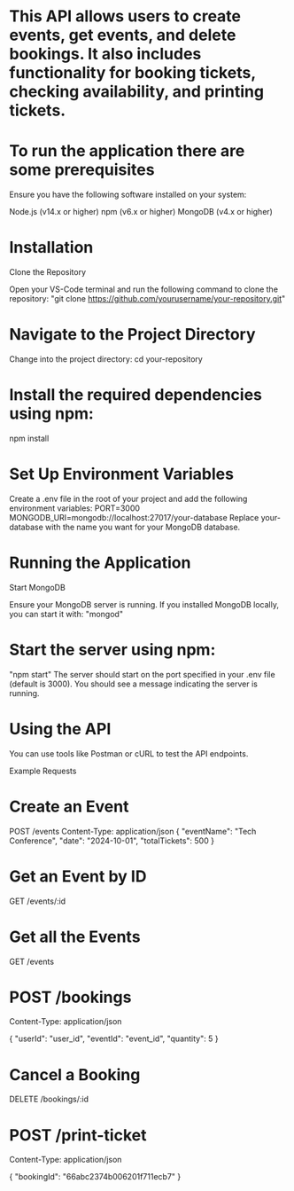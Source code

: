 # This API allows users to create events, get events, and delete bookings. It also includes functionality for booking tickets, checking availability, and printing tickets.

# To run the application there are some prerequisites
Ensure you have the following software installed on your system:

Node.js (v14.x or higher)
npm (v6.x or higher)
MongoDB (v4.x or higher)

# Installation
Clone the Repository

Open your VS-Code terminal and run the following command to clone the repository:
"git clone https://github.com/yourusername/your-repository.git"

# Navigate to the Project Directory

Change into the project directory:
cd your-repository

# Install the required dependencies using npm:
npm install

# Set Up Environment Variables

Create a .env file in the root of your project and add the following environment variables:
PORT=3000
MONGODB_URI=mongodb://localhost:27017/your-database
Replace your-database with the name you want for your MongoDB database.

# Running the Application
Start MongoDB

Ensure your MongoDB server is running. If you installed MongoDB locally, you can start it with:
"mongod"

# Start the server using npm:
"npm start"
The server should start on the port specified in your .env file (default is 3000). You should see a message indicating the server is running.

# Using the API
You can use tools like Postman or cURL to test the API endpoints.

Example Requests

# Create an Event
POST /events
Content-Type: application/json
{
  "eventName": "Tech Conference",
  "date": "2024-10-01",
  "totalTickets": 500
}

# Get an Event by ID
GET /events/:id

# Get all the  Events
GET /events

# POST /bookings
Content-Type: application/json

{
  "userId": "user_id",
  "eventId": "event_id",
  "quantity": 5
}

# Cancel a Booking
DELETE /bookings/:id

# POST /print-ticket
Content-Type: application/json

{
  "bookingId": "66abc2374b006201f711ecb7"
}
